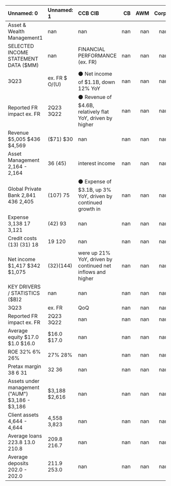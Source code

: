 | Unnamed: 0                                      | Unnamed: 1     | CCB CIB                                                       |   CB |   AWM |   Corp. |
|:------------------------------------------------|:---------------|:--------------------------------------------------------------|-----:|------:|--------:|
| Asset & Wealth Management1                      | nan            | nan                                                           |  nan |   nan |     nan |
| SELECTED INCOME STATEMENT DATA ($MM)            | nan            | FINANCIAL PERFORMANCE (ex. FR)                                |  nan |   nan |     nan |
| 3Q23                                            | ex. FR $ O/(U) | ⚫ Net income of $1.1B, down 12% YoY                          |  nan |   nan |     nan |
| Reported FR impact ex. FR                       | 2Q23 3Q22      | ⚫ Revenue of $4.6B, relatively flat YoY, driven by higher    |  nan |   nan |     nan |
| Revenue $5,005 $436 $4,569                      | ($71) $30      | nan                                                           |  nan |   nan |     nan |
| Asset Management 2,164 - 2,164                  | 36 (45)        | interest income                                               |  nan |   nan |     nan |
| Global Private Bank 2,841 436 2,405             | (107) 75       | ⚫ Expense of $3.1B, up 3% YoY, driven by continued growth in |  nan |   nan |     nan |
| Expense 3,138 17 3,121                          | (42) 93        | nan                                                           |  nan |   nan |     nan |
| Credit costs (13) (31) 18                       | 19 120         | nan                                                           |  nan |   nan |     nan |
| Net income $1,417 $342 $1,075                   | ($32) ($144)   | were up 21% YoY, driven by continued net inflows and higher   |  nan |   nan |     nan |
| KEY DRIVERS / STATISTICS ($B)2                  | nan            | nan                                                           |  nan |   nan |     nan |
| 3Q23                                            | ex. FR         | QoQ                                                           |  nan |   nan |     nan |
| Reported FR impact ex. FR                       | 2Q23 3Q22      | nan                                                           |  nan |   nan |     nan |
| Average equity $17.0 $1.0 $16.0                 | $16.0 $17.0    | nan                                                           |  nan |   nan |     nan |
| ROE 32% 6% 26%                                  | 27% 28%        | nan                                                           |  nan |   nan |     nan |
| Pretax margin 38 6 31                           | 32 36          | nan                                                           |  nan |   nan |     nan |
| Assets under management ("AUM") $3,186 - $3,186 | $3,188 $2,616  | nan                                                           |  nan |   nan |     nan |
| Client assets 4,644 - 4,644                     | 4,558 3,823    | nan                                                           |  nan |   nan |     nan |
| Average loans 223.8 13.0 210.8                  | 209.8 216.7    | nan                                                           |  nan |   nan |     nan |
| Average deposits 202.0 - 202.0                  | 211.9 253.0    | nan                                                           |  nan |   nan |     nan |